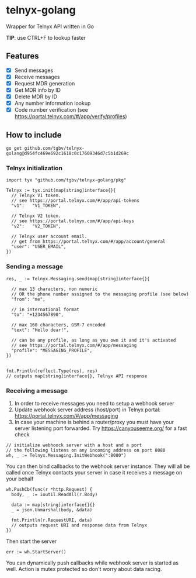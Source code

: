 # telnyx-golang
Wrapper for Telnyx API written in Go

**TIP**: use CTRL+F to lookup faster

## Features
- [x] Send messages
- [x] Receive messages
- [x] Request MDR generation
- [x] Get MDR info by ID
- [x] Delete MDR by ID
- [x] Any number information lookup
- [x] Code number verification (see https://portal.telnyx.com/#/app/verify/profiles)

## How to include

```
go get github.com/tgbv/telnyx-golang@d954fc469e692c1618c0c17609346d7c5b1d269c
```

### Telnyx initialization
```
import tyx "github.com/tgbv/telnyx-golang/pkg"

Telnyx := tyx.init(map[string]interface{}{
  // Telnyx V1 token.
  // see https://portal.telnyx.com/#/app/api-tokens
  "v1":   "V1_TOKEN",
  
  // Telnyx V2 token.
  // see https://portal.telnyx.com/#/app/api-keys
  "v2":   "V2_TOKEN",
  
  // Telnyx user account email.
  // get from https://portal.telnyx.com/#/app/account/general
  "user": "USER_EMAIL",
})
```
### Sending a message 

```
res, _ := Telnyx.Messaging.send(map[string]interface{}{

  // max 13 characters, non numeric 
  // OR the phone number assigned to the messaging profile (see below)
  "from": "me",

  // in international format
  "to": "+1234567890",

  // max 160 characters, GSM-7 encoded 
  "text": "Hello dear!",
  
  // can be any profile, as long as you own it and it's activated
  // see https://portal.telnyx.com/#/app/messaging
  "profile": "MESSAGING_PROFILE",
})


fmt.Println(reflect.Type(res), res)
// outputs map[string]interface{}, Telnyx API response
```
### Receiving a message
1. In order to receive messages you need to setup a webhook server
2. Update webhook server address (host/port) in Telnyx portal: https://portal.telnyx.com/#/app/messaging
3. In case your machine is behind a router/proxy you must have your server listening port forwarded. Try https://canyouseeme.org/ for a fast check

```
// initialize webhoock server with a host and a port
// the following listens on any incoming address on port 8080
wh, _ := Telnyx.Messaging.InitWebhook(":8080")
```
You can then bind callbacks to the webhook server instance. They will all be called once Telnyx contacts your server in case it receives a message on your behalf
```
wh.PushCb(func(r *http.Request) {
  body, _ := ioutil.ReadAll(r.Body)

  data := map[string]interface{}{}
  _ = json.Unmarshal(body, &data)

  fmt.Println(r.RequestURI, data)
  // outputs request URI and response data from Telnyx
})
```

Then start the server
```
err := wh.StartServer()
```
You can dynamically push callbacks while webhook server is started as well. Action is mutex protected so don't worry about data racing.
